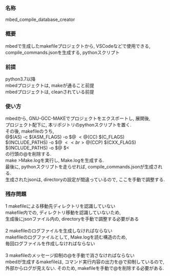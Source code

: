 ### 名称
mbed_compile_database_creator

### 概要
mbedで生成したmakefileプロジェクトから, VSCodeなどで使用できる, <br>
compile_commands.jsonを生成する, pythonスクリプト

### 前提
python3.7以降 <br>
mbedプロジェクトは, makeが通ること前提 <br>
mbedプロジェクトは, cleanされている前提 <br>

### 使い方
mbedから, GNU-GCC-MAKEでプロジェクトをエクスポートし, 展開後, <br>
プロジェクト配下に, 本リポジトリのpythonスクリプトを置く. <br>
その後, makefileのうち, <br>
@$(AS) -c $(ASM_FLAGS) -o $@ $<
@$(CC) $(C_FLAGS) $(INCLUDE_PATHS) -o $@ $< <br>
@$(CCP) $(CXX_FLAGS) $(INCLUDE_PATHS) -o $@ $< <br>
の行頭の@を削除する. <br>
make >Make.logを実行し, Make.logを生成する. <br>
最後に, pythonスクリプトを走らせれば, compile_commands.jsonが生成される. <br>
生成されたjsonは, directoryの設定が間違っているので, ここを手動で調整する. <br>

### 残存問題
1 makefileによる移動先ディレクトリを認識していない <br>
  makefile内での, ディレクトリ移動を認識していないため, <br>
  生成後にjsonファイル内の, directoryを手動で調整する必要がある <br>
<br>
2 makefileのログファイルを生成しなければならない <br>
  makefileのログファイルとして, Make.logを読む構造のため, <br>
  毎回ログファイルを作成しなければならない <br>
<br>
3 makefileのメッセージ抑制の@を手動で消さなければならない <br>
  mbedが生成するmakefileは, コマンド実行内容の出力を@で抑制しているので, <br>
  外部からログが見えない. そのため, makefileを手動で@を削除する必要がある. <br>

